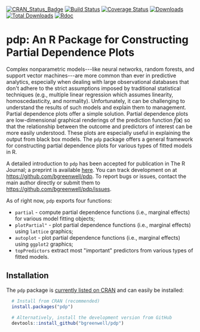 [![CRAN\_Status\_Badge](http://www.r-pkg.org/badges/version/pdp)](https://cran.r-project.org/package=pdp)
[![Build Status](https://travis-ci.org/bgreenwell/pdp.svg?branch=master)](https://travis-ci.org/bgreenwell/pdp)
[![Coverage Status](https://img.shields.io/codecov/c/github/bgreenwell/pdp.svg)](https://codecov.io/github/bgreenwell/pdp?branch=master)
[![Downloads](http://cranlogs.r-pkg.org/badges/pdp)](http://cranlogs.r-pkg.org/badges/pdp)
[![Total Downloads](http://cranlogs.r-pkg.org/badges/grand-total/pdp)](http://cranlogs.r-pkg.org/badges/grand-total/pdp)
[![Rdoc](http://www.rdocumentation.org/badges/version/pdp)](http://www.rdocumentation.org/packages/pdp)

# pdp: An R Package for Constructing Partial Dependence Plots

Complex nonparametric models---like neural networks, random forests, and support vector machines---are more common than ever in predictive analytics, especially when dealing with large observational databases that don't adhere to the strict assumptions imposed by traditional statistical techniques (e.g., multiple linear regression which assumes linearity, homoscedasticity, and normality). Unfortunately, it can be challenging to understand the results of such models and explain them to management. Partial dependence plots offer a simple solution. Partial dependence plots are low-dimensional graphical renderings of the prediction function $\widehat{f}\left(\boldsymbol{x}\right)$ so that the relationship between the outcome and predictors of interest can be more easily understood. These plots are especially useful in explaining the output from black box models. The `pdp` package offers a general framework for constructing partial dependence plots for various types of fitted models in R. 

A detailed introduction to `pdp` has been accepted for publication in The R Journal; a preprint is available [here](https://github.com/bgreenwell/pdp-paper/blob/master/RJwrapper.pdf). You can track development on  at https://github.com/bgreenwell/pdp. To report bugs or issues, contact the main author directly or submit them to https://github.com/bgreenwell/pdp/issues. 

As of right now, `pdp` exports four functions:

* `partial` - compute partial dependence functions (i.e., marginal effects) for various model fitting objects;
* `plotPartial"` - plot partial dependence functions (i.e., marginal effects) using `lattice` graphics;
* `autoplot` - plot partial dependence functions (i.e., marginal effects) using `ggplot2` graphics;
* `topPredictors` extract most "important" predictors from various types of fitted models.

## Installation

The `pdp` package is [currently listed on CRAN](https://CRAN.R-project.org/package=pdp) and can easily be installed:
```r
  # Install from CRAN (recommended)
  install.packages("pdp")
  
  # Alternatively, install the development version from GitHub
  devtools::install_github("bgreenwell/pdp")
```

